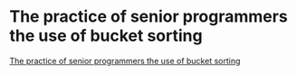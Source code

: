 # The practice of senior programmers the use of bucket sorting
[The practice of senior programmers the use of bucket sorting](https://aiwithcloud.com/2022/09/19/the_practice_of_senior_programmers_the_use_of_bucket_sorting/)